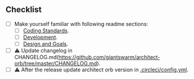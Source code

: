 ## Checklist

- [ ] Make yourself familiar with following readme sections:
    - [ ] [Coding Standards](https://github.com/giantswarm/architect-orb#coding-guidelines).
    - [ ] [Development](https://github.com/giantswarm/architect-orb#development).
    - [ ] [Design and Goals](https://github.com/giantswarm/architect-orb#design-and-goals).
- [ ] :warning: Update changelog in CHANGELOG.md(https://github.com/giantswarm/architect-orb/tree/master/CHANGELOG.md).
- [ ] :warning: After the release update architect orb version in [.circleci/config.yml](https://github.com/giantswarm/architect-orb/tree/master/.circleci/config.yml).
